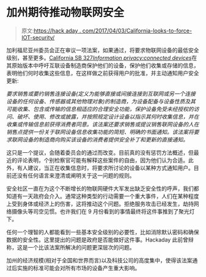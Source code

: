 # 加州期待推动物联网安全

> 原文:[https://hack aday . com/2017/04/03/California-looks-to-force-IOT-security/](https://hackaday.com/2017/04/03/california-looks-to-compel-iot-security/)

加利福尼亚州委员会正在审议一项法案，如果通过，将要求物联网设备的最低安全级别，甚至更多。[California SB 327*Information privacy:connected devices*](http://leginfo.legislature.ca.gov/faces/billNavClient.xhtml?bill_id=201720180SB327)在其原始版本中呼吁互联设备制造商保护他们的设备，保护他们收集或存储的信息，表明他们何时收集这些信息，在这样做之前获得用户的批准，并主动通知用户安全更新:

*要求销售或要约销售连接设备(定义为能够直接或间接连接到互联网或另一个连接设备的任何设备、传感器或其他物理对象)的制造商，为设备配备与设备性质及其可能收集、包含或传输的信息相适应的合理安全功能，保护设备免受未经授权的访问、破坏、使用、修改或披露，并按照规定设计设备以指示其何时收集信息，并在收集或传输信息前获得消费者同意。该法案还要求销售或提议销售联网设备的人在销售点提供一份关于联网设备信息收集功能的简短、明确的书面通知。该法案将要求联网设备的制造商向购买该设备的消费者提供安全补丁和更新的直接通知。*

这只是一个提议，会随着委员会的通过而改变。目前真的没有惩罚方法概述，但最近的评论表明，个别检察官可能有解释这些案件的自由，因为他们认为合适。此外，有人建议，当正在收集信息时，将要求所讨论的设备以某种方式通知用户。目前还没有任何语言来澄清或阐明关于这一问题的规则。

安全社区一直在为这个不断增长的物联网硬件大军发出缺乏安全性的呼声，我们都知道有一天政府会介入。通常这种类型的行动需要一个重大事件，人们在某种程度上受到身体或经济上的伤害，这将推动这个问题。拒绝服务攻击已经发生，劫持网络摄像头等司空见惯。也许我们在 9 月份看到的事情最终将这件事推到了聚光灯下。

任何一个理智的人都能看到一些基本安全级别的必要性，比如消除默认密码和确保数据的安全性。这里提出的问题是政府是否能做好这件事。Hackaday 此前曾辩称，这是一个比该法案所解决的问题更深层次的问题。

加州的经济规模(相对于全国和世界而言)以及科技公司的高度集中，使得该法案通过后实施的标准可能会对所有市场的设备产生重大影响。